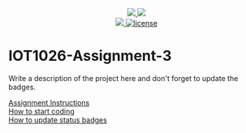 <p align="center">
	<a href="https://github.com/D-Elbadawi/IOT1026-Assignment-3/actions/workflows/ci.yml">
    <img src="https://github.com/D-Elbadawi/IOT1026-Assignment-3/actions/workflows/ci.yml/badge.svg"/>
    </a>
	<a href="https://github.com/D-Elbadawi/IOT1026-Assignment-3/actions/workflows/formatting.yml">
    <img src="https://github.com/D-Elbadawi/IOT1026-Assignment-3/actions/workflows/formatting.yml/badge.svg"/>
	<br/>
    <a href="https://codecov.io/gh/D-Elbadawi/IOT1026-Assignment-3" > 
    <img src="https://codecov.io/gh/D-Elbadawi/IOT1026-Assignment-3/branch/main/graph/badge.svg?token=JS0857X5JD"/> 
	<img title="MIT License" alt="license" src="https://img.shields.io/badge/license-MIT-informational?style=flat-square">	
    </a>
</p>

# IOT1026-Assignment-3
Write a description of the project here and don't forget to update the badges.  

[Assignment Instructions](docs/instructions.md)  
[How to start coding](docs/how-to-use.md)  
[How to update status badges](docs/how-to-update-badges.md)
